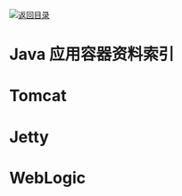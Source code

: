 [![返回目录](https://parg.co/UGo)](https://parg.co/b4z) 



# Java 应用容器资料索引


# Tomcat


# Jetty


# WebLogic